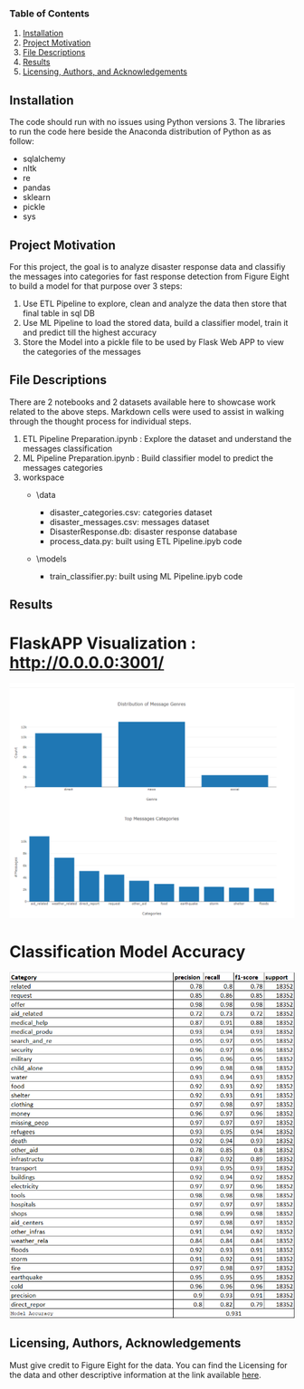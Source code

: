 
### Table of Contents

1. [Installation](#installation)
2. [Project Motivation](#motivation)
3. [File Descriptions](#files)
4. [Results](#results)
5. [Licensing, Authors, and Acknowledgements](#licensing)

## Installation <a name="installation"></a>

The code should run with no issues using Python versions 3. The libraries to run the code here beside the Anaconda distribution of Python as as follow:
* sqlalchemy
* nltk
* re
* pandas
* sklearn
* pickle
* sys

## Project Motivation<a name="motivation"></a>

For this project, the goal is to analyze disaster response data and classifiy the messages into categories for fast response detection from Figure Eight to build a model for that purpose over 3 steps:

1. Use ETL Pipeline to explore, clean and analyze the data then store that final table in sql DB
2. Use ML Pipeline to load the stored data, build a classifier model, train it and predict till the highest accuracy
3. Store the Model into a pickle file to be used by Flask Web APP to view the categories of the messages


## File Descriptions <a name="files"></a>

There are 2 notebooks and 2 datasets available here to showcase work related to the above steps. Markdown cells were used to assist in walking through the thought process for individual steps.  
1. ETL Pipeline Preparation.ipynb : Explore the  dataset and understand the messages classification
2. ML Pipeline Preparation.ipynb : Build classifier model to predict the messages categories
3. workspace
	- \data
		* disaster_categories.csv: categories dataset
		* disaster_messages.csv: messages dataset
		* DisasterResponse.db: disaster response database
		* process_data.py: built using ETL Pipeline.ipyb code
		
	- \models
		* train_classifier.py: built using ML Pipeline.ipyb code


## Results<a name="results"></a>

# FlaskAPP Visualization : http://0.0.0.0:3001/
![This is an image](https://github.com/ShadyHanafy/DisasterResponse.io/blob/main/FlaskApp.png)

# Classification Model Accuracy		
![image](https://github.com/ShadyHanafy/DisasterResponse.io/blob/main/visualize3.png)

## Licensing, Authors, Acknowledgements<a name="licensing"></a>

Must give credit to Figure Eight for the data.  You can find the Licensing for the data and other descriptive information at the link available [here](https://appen.com/). 
